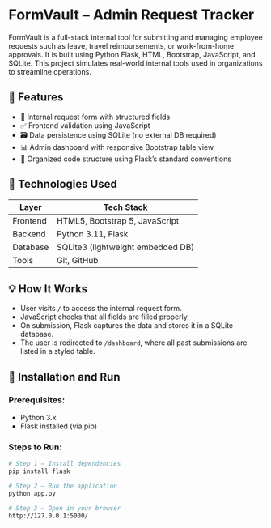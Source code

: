 # FormVault – Admin Request Tracker

FormVault is a full-stack internal tool for submitting and managing employee requests such as leave, travel reimbursements, or work-from-home approvals. It is built using Python Flask, HTML, Bootstrap, JavaScript, and SQLite. This project simulates real-world internal tools used in organizations to streamline operations.

## 📌 Features

- 📄 Internal request form with structured fields
- ✅ Frontend validation using JavaScript
- 🗃 Data persistence using SQLite (no external DB required)
- 📊 Admin dashboard with responsive Bootstrap table view
- 🔁 Organized code structure using Flask’s standard conventions

## 🚀 Technologies Used

| Layer     | Tech Stack                         |
|-----------|-------------------------------------|
| Frontend  | HTML5, Bootstrap 5, JavaScript      |
| Backend   | Python 3.11, Flask                  |
| Database  | SQLite3 (lightweight embedded DB)   |
| Tools     | Git, GitHub                         |


## 💡 How It Works

- User visits `/` to access the internal request form.
- JavaScript checks that all fields are filled properly.
- On submission, Flask captures the data and stores it in a SQLite database.
- The user is redirected to `/dashboard`, where all past submissions are listed in a styled table.

## 🔧 Installation and Run

### Prerequisites:
- Python 3.x
- Flask installed (via pip)

### Steps to Run:

```bash
# Step 1 – Install dependencies
pip install flask

# Step 2 – Run the application
python app.py

# Step 3 – Open in your browser
http://127.0.0.1:5000/
